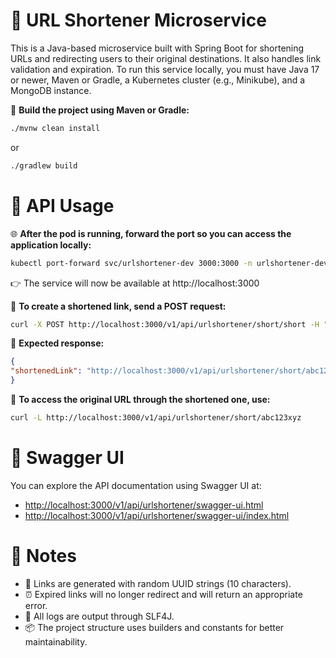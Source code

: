 # 🚀 URL Shortener Microservice

This is a Java-based microservice built with Spring Boot for shortening URLs and redirecting users to their original destinations. It also handles link validation and expiration. To run this service locally, you must have Java 17 or newer, Maven or Gradle, a Kubernetes cluster (e.g., Minikube), and a MongoDB instance.

🔧 **Build the project using Maven or Gradle:**

```bash
./mvnw clean install
```
or
```bash
./gradlew build
```

# 📡 API Usage

🌐 **After the pod is running, forward the port so you can access the application locally:**

```bash
kubectl port-forward svc/urlshortener-dev 3000:3000 -n urlshortener-dev
```

👉 The service will now be available at http://localhost:3000

📩 **To create a shortened link, send a POST request:**

```bash
curl -X POST http://localhost:3000/v1/api/urlshortener/short/short -H "Content-Type: application/json" -d '{"originalLink":"https://www.example.com/long-url"}'
```

📨 **Expected response:**

```json
{
"shortenedLink": "http://localhost:3000/v1/api/urlshortener/short/abc123xyz"
}
```

🔁 **To access the original URL through the shortened one, use:**

```bash
curl -L http://localhost:3000/v1/api/urlshortener/short/abc123xyz
```

# 📘 Swagger UI
You can explore the API documentation using Swagger UI at:

* [http://localhost:3000/v1/api/urlshortener/swagger-ui.html](http://localhost:3000/v1/api/urlshortener/swagger-ui.html)  
* [http://localhost:3000/v1/api/urlshortener/swagger-ui/index.html](http://localhost:3000/v1/api/urlshortener/swagger-ui/index.html)

# 📝 Notes
- 🔐 Links are generated with random UUID strings (10 characters).
- ⏰ Expired links will no longer redirect and will return an appropriate error.
- 📄 All logs are output through SLF4J.
- 📦 The project structure uses builders and constants for better maintainability.
